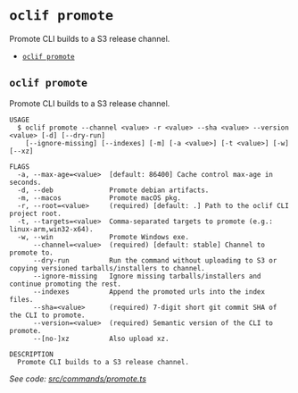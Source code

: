 # `oclif promote`

Promote CLI builds to a S3 release channel.

- [`oclif promote`](#oclif-promote)

## `oclif promote`

Promote CLI builds to a S3 release channel.

```
USAGE
  $ oclif promote --channel <value> -r <value> --sha <value> --version <value> [-d] [--dry-run]
    [--ignore-missing] [--indexes] [-m] [-a <value>] [-t <value>] [-w] [--xz]

FLAGS
  -a, --max-age=<value>  [default: 86400] Cache control max-age in seconds.
  -d, --deb              Promote debian artifacts.
  -m, --macos            Promote macOS pkg.
  -r, --root=<value>     (required) [default: .] Path to the oclif CLI project root.
  -t, --targets=<value>  Comma-separated targets to promote (e.g.: linux-arm,win32-x64).
  -w, --win              Promote Windows exe.
      --channel=<value>  (required) [default: stable] Channel to promote to.
      --dry-run          Run the command without uploading to S3 or copying versioned tarballs/installers to channel.
      --ignore-missing   Ignore missing tarballs/installers and continue promoting the rest.
      --indexes          Append the promoted urls into the index files.
      --sha=<value>      (required) 7-digit short git commit SHA of the CLI to promote.
      --version=<value>  (required) Semantic version of the CLI to promote.
      --[no-]xz          Also upload xz.

DESCRIPTION
  Promote CLI builds to a S3 release channel.
```

_See code: [src/commands/promote.ts](https://github.com/oclif/oclif/blob/4.17.43/src/commands/promote.ts)_
